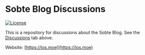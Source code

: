 # Sobte Blog Discussions

[![License](https://img.shields.io/github/license/Sobte/sobte-blog-discussion.svg)](https://github.com/Sobte/sobte-blog-discussion/blob/main/LICENSE.md)

This is a repository for discussions about the Sobte Blog. See the [Discussions](https://github.com/Sobte/sobte-blog-discussion/discussions) tab above.

Website: [https://los.moe](https://los.moe)